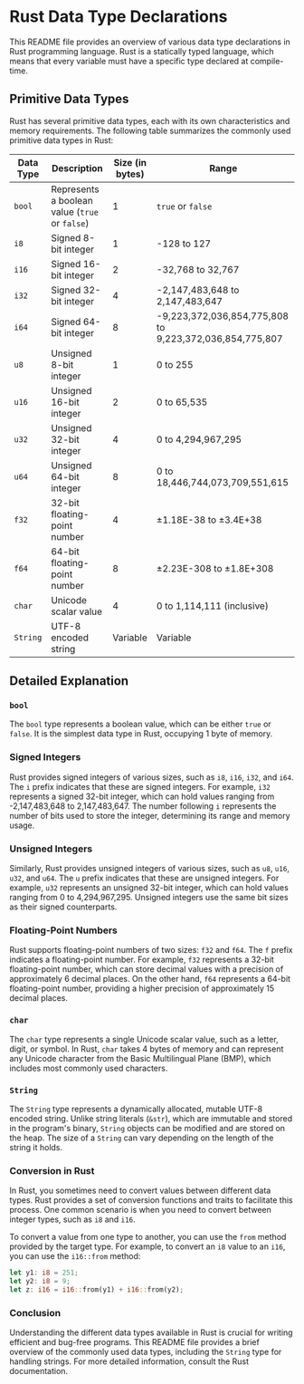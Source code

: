 # Rust Data Type Declarations

This README file provides an overview of various data type declarations in Rust programming language. Rust is a statically typed language, which means that every variable must have a specific type declared at compile-time.

## Primitive Data Types

Rust has several primitive data types, each with its own characteristics and memory requirements. The following table summarizes the commonly used primitive data types in Rust:

| Data Type | Description                                   | Size (in bytes) | Range                             |
|-----------|-----------------------------------------------|-----------------|-----------------------------------|
| `bool`    | Represents a boolean value (`true` or `false`) | 1               | `true` or `false`                  |
| `i8`      | Signed 8-bit integer                          | 1               | -128 to 127                       |
| `i16`     | Signed 16-bit integer                         | 2               | -32,768 to 32,767                 |
| `i32`     | Signed 32-bit integer                         | 4               | -2,147,483,648 to 2,147,483,647   |
| `i64`     | Signed 64-bit integer                         | 8               | -9,223,372,036,854,775,808 to 9,223,372,036,854,775,807 |
| `u8`      | Unsigned 8-bit integer                        | 1               | 0 to 255                          |
| `u16`     | Unsigned 16-bit integer                       | 2               | 0 to 65,535                       |
| `u32`     | Unsigned 32-bit integer                       | 4               | 0 to 4,294,967,295                |
| `u64`     | Unsigned 64-bit integer                       | 8               | 0 to 18,446,744,073,709,551,615    |
| `f32`     | 32-bit floating-point number                   | 4               | ±1.18E-38 to ±3.4E+38             |
| `f64`     | 64-bit floating-point number                   | 8               | ±2.23E-308 to ±1.8E+308           |
| `char`    | Unicode scalar value                           | 4               | 0 to 1,114,111 (inclusive)         |
| `String`  | UTF-8 encoded string                           | Variable        | Variable                          |

## Detailed Explanation

### `bool`

The `bool` type represents a boolean value, which can be either `true` or `false`. It is the simplest data type in Rust, occupying 1 byte of memory.

### Signed Integers

Rust provides signed integers of various sizes, such as `i8`, `i16`, `i32`, and `i64`. The `i` prefix indicates that these are signed integers. For example, `i32` represents a signed 32-bit integer, which can hold values ranging from -2,147,483,648 to 2,147,483,647. The number following `i` represents the number of bits used to store the integer, determining its range and memory usage.

### Unsigned Integers

Similarly, Rust provides unsigned integers of various sizes, such as `u8`, `u16`, `u32`, and `u64`. The `u` prefix indicates that these are unsigned integers. For example, `u32` represents an unsigned 32-bit integer, which can hold values ranging from 0 to 4,294,967,295. Unsigned integers use the same bit sizes as their signed counterparts.

### Floating-Point Numbers

Rust supports floating-point numbers of two sizes: `f32` and `f64`. The `f` prefix indicates a floating-point number. For example, `f32` represents a 32-bit floating-point number, which can store decimal values with a precision of approximately 6 decimal places. On the other hand, `f64` represents a 64-bit floating-point number, providing a higher precision of approximately 15 decimal places.

### `char`

The `char` type represents a single Unicode scalar value, such as a letter, digit, or symbol. In Rust, `char` takes 4 bytes of memory and can represent any Unicode character from the Basic Multilingual Plane (BMP), which includes most commonly used characters.

### `String`

The `String` type represents a dynamically allocated, mutable UTF-8 encoded string. Unlike string literals (`&str`), which are immutable and stored in the program's binary, `String` objects can be modified and are stored on the heap. The size of a `String` can vary depending on the length of the string it holds.

### Conversion in Rust

In Rust, you sometimes need to convert values between different data types. Rust provides a set of conversion functions and traits to facilitate this process. One common scenario is when you need to convert between integer types, such as `i8` and `i16`.

To convert a value from one type to another, you can use the `from` method provided by the target type. For example, to convert an `i8` value to an `i16`, you can use the `i16::from` method:

```rust
let y1: i8 = 251;
let y2: i8 = 9;
let z: i16 = i16::from(y1) + i16::from(y2);
```

### Conclusion

Understanding the different data types available in Rust is crucial for writing efficient and bug-free programs. This README file provides a brief overview of the commonly used data types, including the `String` type for handling strings. For more detailed information, consult the Rust documentation.
